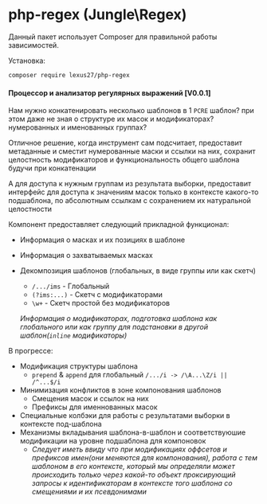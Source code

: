 php-regex (Jungle\Regex)
========================

Данный пакет использует Composer для правильной работы зависимостей.

Установка:

 `composer require lexus27/php-regex`

#### Процессор и анализатор регулярных выражений [V0.0.1]

Нам нужно конкатенировать несколько шаблонов в 1 ```PCRE``` шаблон? при этом даже не зная о структуре их масок и модификаторах? нумерованных и именованных группах?

Отличное решение, когда инструмент сам подсчитает, предоставит метаданные и сместит нумерованные маски и ссылки на них, сохранит целостность модификаторов и функциональность общего шаблона будучи при конкатенации

А для доступа к нужным группам из результата выборки, предоставит интерфейс для доступа к значениям масок только в контексте какого-то подшаблона, по абсолютным ссылкам с сохранением их натуральной целостности

Компонент предоставляет следующий прикладной функционал:

 * Информация о масках и их позициях в шаблоне
 * Информация о захватываемых масках
 * Декомпозиция шаблонов (глобальных, в виде группы или как скетч)
     * ```/.../ims``` - Глобальный 
     * ```(?ims:...)``` - Скетч с модификаторами 
     * ```\w+``` - Скетч простой без модификаторов 
 
     _Информация о модификаторах, подготовка шаблона как глобального или как группу для подстановки в другой шаблон(```inline``` модификаторы)_
    
    
 
В прогрессе:

 * Модификация структуры шаблона
    * `prepend` & `append` для глобальный `/.../i -> /\A...\Z/i || /^...$/i`
 * Минимизация конфликтов в зоне компонования шаблонов
    * Смещения масок и ссылок на них
    * Префиксы для именнованных масок
 * Специальные колбэки для работы с результатами выборки в контексте под-шаблона
 * Механизмы вкладывания шаблона-в-шаблон и соответствуюшие модификации на уровне подшаблона для компоновок
    * *Следует иметь ввиду что при модификациях оффсетов и префиксов имен(они меняются для компонования), работа с тем шаблоном в его контексте, который мы определяли может происходить только через какой-то объект проксирующий запросы к идентификаторам в контексте того шаблона со смещениями и их псевдонимами*
